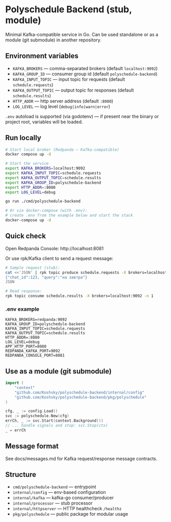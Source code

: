# Polyschedule Backend (stub, module)

Minimal Kafka-compatible service in Go. Can be used standalone or as a module (git submodule) in another repository.

## Environment variables

- `KAFKA_BROKERS` — comma-separated brokers (default `localhost:9092`)
- `KAFKA_GROUP_ID` — consumer group id (default `polyschedule-backend`)
- `KAFKA_INPUT_TOPIC` — input topic for requests (default `schedule.requests`)
- `KAFKA_OUTPUT_TOPIC` — output topic for responses (default `schedule.results`)
- `HTTP_ADDR` — http server address (default `:8080`)
- `LOG_LEVEL` — log level (`debug|info|warn|error`)

`.env` autoload is supported (via godotenv) — if present near the binary or project root, variables will be loaded.

## Run locally

```bash
# Start local broker (Redpanda — Kafka-compatible)
docker compose up -d

# Start the service
export KAFKA_BROKERS=localhost:9092
export KAFKA_INPUT_TOPIC=schedule.requests
export KAFKA_OUTPUT_TOPIC=schedule.results
export KAFKA_GROUP_ID=polyschedule-backend
export HTTP_ADDR=:8080
export LOG_LEVEL=debug

go run ./cmd/polyschedule-backend

# Or via docker-compose (with .env):
# create .env from the example below and start the stack
docker-compose up -d
```

## Quick check

Open Redpanda Console: http://localhost:8081

Or use rpk/Kafka client to send a request message:

```bash
# Sample request (stub):
cat <<'JSON' | rpk topic produce schedule.requests -X brokers=localhost:9092 -k chat:123
{"chat_id":123, "query":"на завтра"}
JSON

# Read response:
rpk topic consume schedule.results -X brokers=localhost:9092 -n 1
```

### .env example

```dotenv
KAFKA_BROKERS=redpanda:9092
KAFKA_GROUP_ID=polyschedule-backend
KAFKA_INPUT_TOPIC=schedule.requests
KAFKA_OUTPUT_TOPIC=schedule.results
HTTP_ADDR=:8080
LOG_LEVEL=debug
APP_HTTP_PORT=8080
REDPANDA_KAFKA_PORT=9092
REDPANDA_CONSOLE_PORT=8081
```

## Use as a module (git submodule)

```go
import (
	"context"
	"github.com/Koshsky/polyschedule-backend/internal/config"
	"github.com/Koshsky/polyschedule-backend/pkg/polyschedule"
)

cfg, _ := config.Load()
svc := polyschedule.New(cfg)
errCh, _ := svc.Start(context.Background())
// ... handle signals and stop: svc.Stop(ctx)
_ = errCh
```

## Message format

See docs/messages.md for Kafka request/response message contracts.

## Structure

- `cmd/polyschedule-backend` — entrypoint
- `internal/config` — env-based configuration
- `internal/kafka` — kafka-go consumer/producer
- `internal/processor` — stub processor
- `internal/httpserver` — HTTP healthcheck `/healthz`
- `pkg/polyschedule` — public package for modular usage



